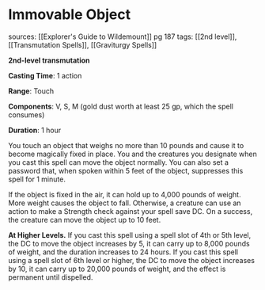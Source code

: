# Immovable Object
sources: [[Explorer's Guide to Wildemount]] pg 187
tags: [[2nd level]], [[Transmutation Spells]], [[Graviturgy Spells]]

**2nd-level transmutation**

**Casting Time**: 1 action

**Range**: Touch

**Components**: V, S, M (gold dust worth at least 25 gp, which the spell consumes)

**Duration**: 1 hour

You touch an object that weighs no more than 10 pounds and cause it to become magically fixed in place. You and the creatures you designate when you cast this spell can move the object normally. You can also set a password that, when spoken within 5 feet of the object, suppresses this spell for 1 minute.

If the object is fixed in the air, it can hold up to 4,000 pounds of weight. More weight causes the object to fall. Otherwise, a creature can use an action to make a Strength check against your spell save DC. On a success, the creature can move the object up to 10 feet.

**At Higher Levels.** If you cast this spell using a spell slot of 4th or 5th level, the DC to move the object increases by 5, it can carry up to 8,000 pounds of weight, and the duration increases to 24 hours. If you cast this spell using a spell slot of 6th level or higher, the DC to move the object increases by 10, it can carry up to 20,000 pounds of weight, and the effect is permanent until dispelled.